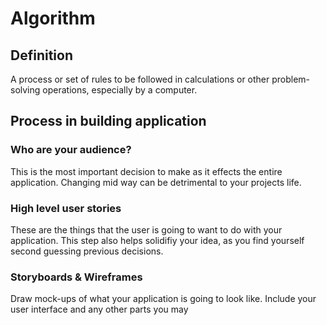 # Algorithm
## Definition
A process or set of rules to be followed in calculations or other problem-solving operations, especially by a computer.

## Process in building application
### Who are your audience?
This is the most important decision to make as it effects the entire application. Changing mid way can be detrimental to your projects life.
### High level user stories
These are the things that the user is going to want to do with your application. This step also helps solidifiy your idea, as you find yourself second guessing previous decisions. 
### Storyboards & Wireframes
Draw mock-ups of what your application is going to look like. Include your user interface and any other parts you may 
### 
### 

